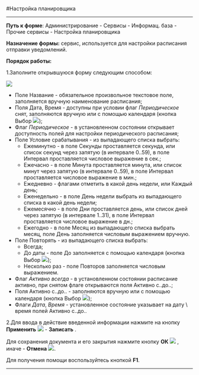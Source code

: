 ﻿#Настройка планировщика

--------------------------------------------------------------------------------


**Путь к форме**:  Администрирование - Сервисы - Информац. база - Прочие сервисы - Настройка планировщика

**Назначение формы:** сервис, используется для настройки расписания отправки уведомлений.

**Порядок работы:**

1.Заполните открывшуюся форму следующим способом: 

![](topic:Администрирование.AddFiles.Screenshot_10880.jpg)

- Поле Название - обязательное произвольное текстовое поле, заполняется вручную наименование расписания;
- Поля Дата, Время - доступны при условии флаг *Периодическое* снят, заполняются вручную или с помощью календаря (кнопка Выбор ![](topic:Администрирование.AddFiles.Btn_select.png));
- Флаг *Периодическое* - в установленном состоянии открывает доступность полей для настройки периодического расписания;
- Поле Условие срабатывания - из выпадающего списка выбрать:
    * Ежеминутно - в поле Секунды проставляется секунда, или список секунд через запятую (в интервале 0..59), в поле Интервал проставляется числовое выражение в сек.;
    * Ежечасно - в поле Минута проставляется минута, или список минут через запятую (в интервале 0..59), в поле Интервал проставляется числовое выражение в мин.;  
    * Ежедневно - флагами отметить в какой день недели, или Каждый день;
    * Еженедельно - в поле День недели выбрать из выпадающего списка в какой день недели;
    * Ежемесячно - в поле Дни проставляется день, или список дней через запятую (в интервале 1..31), в поле Интервал проставляется числовое выражение в дн.;
    * Ежегодно - в поле Месяц из выпадающего списка выбрать месяц, поле День заполняется числовым выражением вручную.
- Поле Повторять - из выпадающего списка выбрать:
    * Всегда;
    * До даты - поле До заполняется с помощью календаря (кнопка Выбор ![](topic:Администрирование.AddFiles.Btn_select.png));
    * Несколько раз - поле Повторов заполняется числовым выражением.
- Флаг *Активно всегда* - в установленном состоянии расписание активно, при снятом флаге открываются поля Активно с..до..;
- Поля Активно с..до.. - заполняются вручную или с помощью календаря (кнопка Выбор ![](topic:Администрирование.AddFiles.Btn_select.png));
- Флаги *Дата*, *Время* - установленное состояние указывает на дату \ время полей Активно с..до..



2.Для ввода в действие введенной информации нажмите на кнопку **Применить** ![](topic:Администрирование.AddFiles.Btn_OK.png) - **Записать** .

Для сохранения документа и его закрытия нажмите кнопку **ОК** ![](topic:Администрирование.AddFiles.Btn_Post.png) , иначе  -  **Отмена** ![](topic:Администрирование.AddFiles.BtnCloseCancel.png).

Для получения помощи воспользуйтесь кнопкой  **F1**.


----------